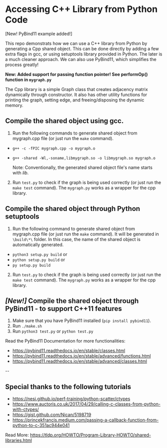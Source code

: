# Accessing C++ Library from Python Code

[New! PyBind11 example added!]

This repo demonstrats how we can use a C++ library from Python by generating a Cpp shared object. This can be done directly by adding a few extra flags in gcc, or using setuptools library provided in Python. The later is a much cleaner approach. We can also use PyBind11, which simplifies the process greatly!

**New: Added support for passing function pointer! See performOp() function in `mygraph.py`**

The Cpp library is a simple Graph class that creates adjacency matrix dynamically through constructor. It also has other utility functions for printing the graph, setting edge, and freeing/disposing the dynamic memory.

## Compile the shared object using gcc.

1. Run the following commands to generate shared object from mygraph.cpp file (or just run the `make` command).

- `g++ -c -fPIC mygraph.cpp -o mygraph.o`
- `g++ -shared -Wl,-soname,libmygraph.so -o libmygraph.so mygraph.o`

	Note: Conventionally, the generated shared object file's name starts with *lib*.

2. Run `test.py` to check if the graph is being used correctly (or just run the `make test` command). The `mygraph.py` works as a wrapper for the cpp library.

## Compile the shared object through Python setuptools

1. Run the following command to generate shared object from mygraph.cpp file (or just run the `make` command). It will be generated in `\build\*\` folder. In this case, the name of the shared object is automatically generated. 

- `python3 setup.py build`
or
- `python setup.py build`
or
- `py setup.py build`

2. Run `test.py` to check if the graph is being used correctly (or just run the `make test` command). The `mygraph.py` works as a wrapper for the cpp library.

## ***[New!]*** Compile the shared object through PyBind11 - to support C++11 features 

1. Make sure that you have PyBind11 installed (`pip install pybind11`).
2. Run `./make.sh`
3. Run `python3 test.py` or `python test.py`

Read the PyBind11 Documentation for more functionalities: 
- https://pybind11.readthedocs.io/en/stable/classes.html
- https://pybind11.readthedocs.io/en/stable/advanced/functions.html
- https://pybind11.readthedocs.io/en/stable/advanced/classes.html

--

## Special thanks to the following tutorials
- https://nesi.github.io/perf-training/python-scatter/ctypes
- https://www.auctoris.co.uk/2017/04/29/calling-c-classes-from-python-with-ctypes/
- https://gist.github.com/Nican/5198719
- https://princekfrancis.medium.com/passing-a-callback-function-from-python-to-c-351ac944e041

Read More: https://tldp.org/HOWTO/Program-Library-HOWTO/shared-libraries.html
